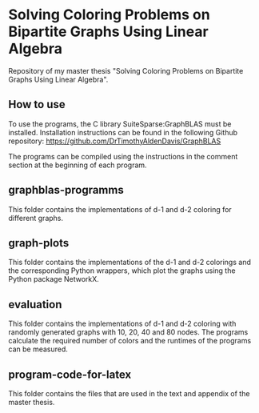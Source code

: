 # Solving Coloring Problems on Bipartite Graphs Using Linear Algebra

Repository of my master thesis "Solving Coloring Problems on Bipartite Graphs Using Linear Algebra".

## How to use

To use the programs, the C library SuiteSparse:GraphBLAS must be installed. Installation instructions can be found in the following Github repository: https://github.com/DrTimothyAldenDavis/GraphBLAS

The programs can be compiled using the instructions in the comment section at the beginning of each program.

## graphblas-programms

This folder contains the implementations of d-1 and d-2 coloring for different graphs. 

## graph-plots

This folder contains the implementations of the d-1 and d-2 colorings and the corresponding Python wrappers, which plot the graphs using the Python package NetworkX.

## evaluation

This folder contains the implementations of d-1 and d-2 coloring with randomly generated graphs with 10, 20, 40 and 80 nodes. The programs calculate the required number of colors and the runtimes of the programs can be measured. 


## program-code-for-latex

This folder contains the files that are used in the text and appendix of the master thesis.

